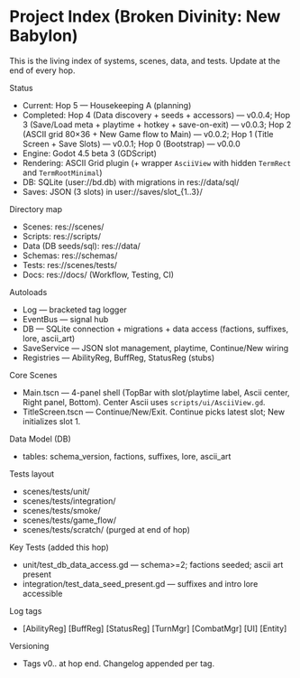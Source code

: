 # Project Index (Broken Divinity: New Babylon)

This is the living index of systems, scenes, data, and tests. Update at the end of every hop.

Status
- Current: Hop 5 — Housekeeping A (planning)
- Completed: Hop 4 (Data discovery + seeds + accessors) — v0.0.4; Hop 3 (Save/Load meta + playtime + hotkey + save-on-exit) — v0.0.3; Hop 2 (ASCII grid 80×36 + New Game flow to Main) — v0.0.2; Hop 1 (Title Screen + Save Slots) — v0.0.1; Hop 0 (Bootstrap) — v0.0.0
- Engine: Godot 4.5 beta 3 (GDScript)
- Rendering: ASCII Grid plugin (+ wrapper `AsciiView` with hidden `TermRect` and `TermRootMinimal`)
- DB: SQLite (user://bd.db) with migrations in res://data/sql/
- Saves: JSON (3 slots) in user://saves/slot_{1..3}/

Directory map
- Scenes: res://scenes/
- Scripts: res://scripts/
- Data (DB seeds/sql): res://data/
- Schemas: res://schemas/
- Tests: res://scenes/tests/
- Docs: res://docs/ (Workflow, Testing, CI)

Autoloads
- Log — bracketed tag logger
- EventBus — signal hub
- DB — SQLite connection + migrations + data access (factions, suffixes, lore, ascii_art)
- SaveService — JSON slot management, playtime, Continue/New wiring
- Registries — AbilityReg, BuffReg, StatusReg (stubs)

Core Scenes
- Main.tscn — 4-panel shell (TopBar with slot/playtime label, Ascii center, Right panel, Bottom). Center Ascii uses `scripts/ui/AsciiView.gd`.
- TitleScreen.tscn — Continue/New/Exit. Continue picks latest slot; New initializes slot 1.

Data Model (DB)
- tables: schema_version, factions, suffixes, lore, ascii_art

Tests layout
- scenes/tests/unit/
- scenes/tests/integration/
- scenes/tests/smoke/
- scenes/tests/game_flow/
- scenes/tests/scratch/ (purged at end of hop)

Key Tests (added this hop)
- unit/test_db_data_access.gd — schema>=2; factions seeded; ascii art present
- integration/test_data_seed_present.gd — suffixes and intro lore accessible

Log tags
- [AbilityReg] [BuffReg] [StatusReg] [TurnMgr] [CombatMgr] [UI] [Entity]

Versioning
- Tags v0.<phase>.<hop> at hop end. Changelog appended per tag.
